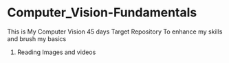 # Computer_Vision-Fundamentals
This is My Computer Vision 45 days Target Repository To enhance my skills and brush my basics

1) Reading Images and videos
